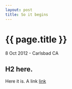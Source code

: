 ```yaml
---
layout: post
title: So it begins
---
```


# {{ page.title }}

<p class="meta">8 Oct 2012 - Carlsbad CA</p>

## H2 here.

Here it is. A link [link](http://jeremyricketts.com/)

